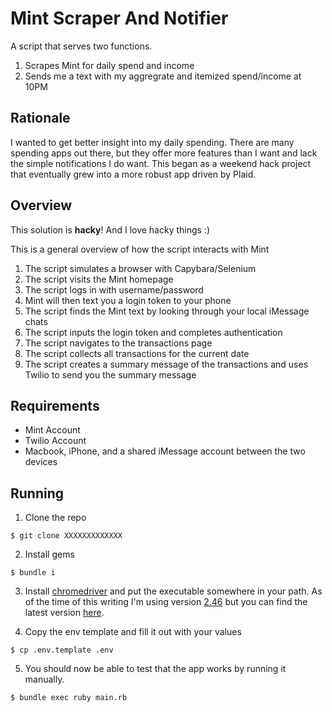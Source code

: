Mint Scraper And Notifier
=========================

A script that serves two functions.

1. Scrapes Mint for daily spend and income
1. Sends me a text with my aggregrate and itemized spend/income at 10PM

## Rationale

I wanted to get better insight into my daily spending. There are many spending
apps out there, but they  offer more features than I want and lack the simple
notifications I do want. This began as a weekend hack project that eventually
grew into a more robust app driven by Plaid.

## Overview

This solution is **hacky**! And I love hacky things :)

This is a general overview of how the script interacts with Mint

1. The script simulates a browser with Capybara/Selenium
1. The script visits the Mint homepage
1. The script logs in with username/password
1. Mint will then text you a login token to your phone
1. The script finds the Mint text by looking through your local iMessage chats
1. The script inputs the login token and completes authentication
1. The script navigates to the transactions page
1. The script collects all transactions for the current date
1. The script creates a summary message of the transactions and uses Twilio to
   send you the summary message

## Requirements

* Mint Account
* Twilio Account
* Macbook, iPhone, and a shared iMessage account between the two devices


## Running

1. Clone the repo

```
$ git clone XXXXXXXXXXXXX
```

2. Install gems

```
$ bundle i
```

3. Install [chromedriver](http://chromedriver.storage.googleapis.com/index.html)
   and put the executable somewhere in your path. As of the time of this writing
   I'm using version
   [2.46](https://chromedriver.storage.googleapis.com/index.html?path=2.46/) but
   you can find the latest version [here](https://chromedriver.storage.googleapis.com/LATEST_RELEASE).

4. Copy the env template and fill it out with your values

```
$ cp .env.template .env
```

5. You should now be able to test that the app works by running it manually.

```
$ bundle exec ruby main.rb
```

